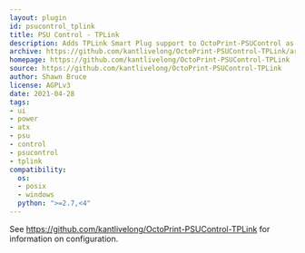 ```yaml
---
layout: plugin
id: psucontrol_tplink
title: PSU Control - TPLink
description: Adds TPLink Smart Plug support to OctoPrint-PSUControl as a sub-plugin 
archive: https://github.com/kantlivelong/OctoPrint-PSUControl-TPLink/archive/master.zip
homepage: https://github.com/kantlivelong/OctoPrint-PSUControl-TPLink
source: https://github.com/kantlivelong/OctoPrint-PSUControl-TPLink
author: Shawn Bruce
license: AGPLv3
date: 2021-04-28
tags:
- ui
- power
- atx
- psu
- control
- psucontrol
- tplink
compatibility:
  os:
  - posix
  - windows
  python: ">=2.7,<4"
---
```


See <https://github.com/kantlivelong/OctoPrint-PSUControl-TPLink> for information on configuration.
